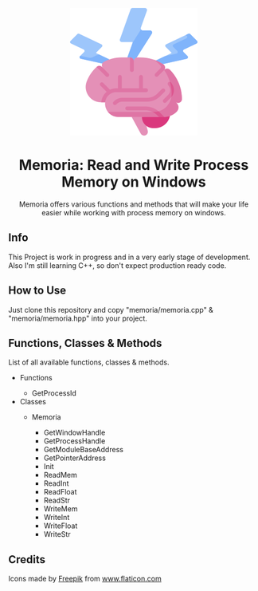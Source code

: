 <p align="center"><img src="https://github.com/aaronlyy/memoria/blob/main/media/brain.png"/></p>
<h1 align=center> Memoria: Read and Write Process Memory on Windows</h1>

<p align=center>Memoria offers various functions and methods that will make your life easier while working with process memory on windows.</p>

<h2>Info</h2>
<p>
This Project is work in progress and in a very early stage of development.
Also I'm still learning C++, so don't expect production ready code.
</p>

<h2>How to Use</h2>
<p>
Just clone this repository and copy "memoria/memoria.cpp" & "memoria/memoria.hpp" into your project.


</p>




<h2>Functions, Classes & Methods</h2>
<p> List of all available functions, classes & methods.</p>
<ul>
  <li>Functions</li>
    <ul>
      <li>GetProcessId</li>
    </ul>
  <li>Classes</li>
    <ul>
      <li>Memoria</li>
        <ul>
          <li>GetWindowHandle</li>
          <li>GetProcessHandle</li>
          <li>GetModuleBaseAddress</li>
          <li>GetPointerAddress</li>
          <li>Init</li>
          <li>ReadMem</li>
          <li>ReadInt</li>
          <li>ReadFloat</li>
          <li>ReadStr</li>
          <li>WriteMem</li>
          <li>WriteInt</li>
          <li>WriteFloat</li>
          <li>WriteStr</li>
        </ul>
    </ul>
</ul>

<h2>Credits</h2>
<p>Icons made by <a href="https://www.freepik.com" title="Freepik">Freepik</a> from <a href="https://www.flaticon.com/" title="Flaticon">www.flaticon.com</a></p>